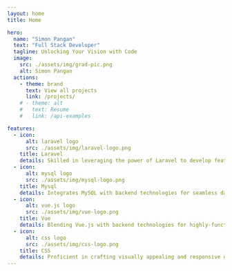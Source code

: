 ```yaml
---
layout: home
title: Home

hero:
  name: "Simon Pangan"
  text: "Full Stack Developer"
  tagline: Unlocking Your Vision with Code
  image:
    src: ./assets/img/grad-pic.png
    alt: Simon Pangan
  actions:
    - theme: brand
      text: View all projects
      link: /projects/
    # - theme: alt
    #   text: Resume
    #   link: /api-examples

features:
  - icon: 
      alt: laravel logo
      src: ./assets/img/laravel-logo.png
    title: Laravel
    details: Skilled in leveraging the power of Laravel to develop feature-rich and efficient web applications.    
  - icon:
      alt: mysql logo
      src: ./assets/img/mysql-logo.png
    title: Mysql
    details: Integrates MySQL with backend technologies for seamless data handling and processing.
  - icon:
      alt: vue.js logo
      src: ./assets/img/vue-logo.png
    title: Vue
    details: Blending Vue.js with backend technologies for highly-functional and powerful full-stack solutions.
  - icon:
      alt: css logo
      src: ./assets/img/css-logo.png
    title: CSS
    details: Proficient in crafting visually appealing and responsive designs using CSS frameworks
---
```


